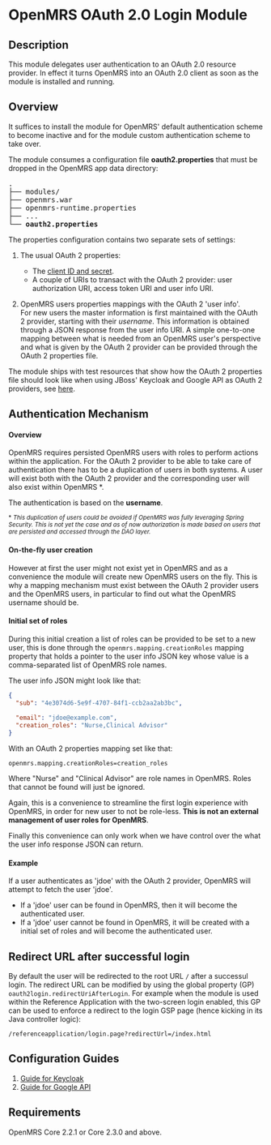 # OpenMRS OAuth 2.0 Login Module

## Description
This module delegates user authentication to an OAuth 2.0 resource provider. In effect it turns OpenMRS into an OAuth 2.0 client as soon as the module is installed and running.


## Overview
It suffices to install the module for OpenMRS' default authentication scheme to become inactive and for the module custom authentication scheme to take over.

The module consumes a configuration file **oauth2.properties** that must be dropped in the OpenMRS app data directory:

<pre>
.
├── modules/
├── openmrs.war
├── openmrs-runtime.properties
├── ...
└── <b>oauth2.properties</b>
</pre>

The properties configuration contains two separate sets of settings:
1. The usual OAuth 2 properties:
    * The [client ID and secret](https://www.oauth.com/oauth2-servers/client-registration/client-id-secret/).
    * A couple of URIs to transact with the OAuth 2 provider: user authorization URI, access token URI and user info URI.

2. OpenMRS users properties mappings with the OAuth 2 'user info'.
<br/>For new users the master information is first maintained with the OAuth 2 provider, starting with their _username_. This information is obtained through a JSON response from the user info URI. A simple one-to-one mapping between what is needed from an OpenMRS user's perspective and what is given by the OAuth 2 provider can be provided through the OAuth 2 properties file.

The module ships with test resources that show how the OAuth 2 properties file should look like when using JBoss' Keycloak and Google API as OAuth 2 providers, see [here](./omod/src/test/resources/).

## Authentication Mechanism
#### Overview
OpenMRS requires persisted OpenMRS users with roles to perform actions within the application. For the OAuth 2 provider to be able to take care of authentication there has to be a duplication of users in both systems. A user will exist both with the OAuth 2 provider and the corresponding user will also exist within OpenMRS \*.

The authentication is based on the **username**.

<sub>\* _This duplication of users could be avoided if OpenMRS was fully leveraging Spring Security. This is not yet the case and as of now authorization is made based on users that are persisted and accessed through the DAO layer._</sub>

#### On-the-fly user creation
However at first the user might not exist yet in OpenMRS and as a convenience the module will create new OpenMRS users on the fly. This is why a mapping mechanism must exist between the OAuth 2 provider users and the OpenMRS users, in particular to find out what the OpenMRS username should be.

#### Initial set of roles
During this initial creation a list of roles can be provided to be set to a new user, this is done through the `openmrs.mapping.creationRoles` mapping property that holds a pointer to the user info JSON key whose value is a comma-separated list of OpenMRS role names.

The user info JSON might look like that:
```json
{
  "sub": "4e3074d6-5e9f-4707-84f1-ccb2aa2ab3bc",
  
  "email": "jdoe@example.com",
  "creation_roles": "Nurse,Clinical Advisor"
}
```
With an OAuth 2 properties mapping set like that:
```
openmrs.mapping.creationRoles=creation_roles
```
Where "Nurse" and "Clinical Advisor" are role names in OpenMRS. Roles that cannot be found will just be ignored.

Again, this is a convenience to streamline the first login experience with OpenMRS, in order for new user to not be role-less. **This is not an external management of user roles for OpenMRS**.

Finally this convenience can only work when we have control over the what the user info response JSON can return.

#### Example
If a user authenticates as 'jdoe' with the OAuth 2 provider, OpenMRS will attempt to fetch the user 'jdoe'.
* If a 'jdoe' user can be found in OpenMRS, then it will become the authenticated user.
* If a 'jdoe' user cannot be found in OpenMRS, it will be created with a initial set of roles and will become the authenticated user.

## Redirect URL after successful login
By default the user will be redirected to the root URL `/` after a successul login. The redirect URL can be modified by using the global property (GP) `oauth2login.redirectUriAfterLogin`.
For example when the module is used within the Reference Application with the two-screen login enabled, this GP can be used to enforce a redirect to the login GSP page (hence kicking in its Java controller logic):
```
/referenceapplication/login.page?redirectUrl=/index.html
```

## Configuration Guides

1. [Guide for Keycloak](readme/Keycloak.md)
2. [Guide for Google API](readme/GoogleAPI.md)

## Requirements
OpenMRS Core 2.2.1 or Core 2.3.0 and above.
